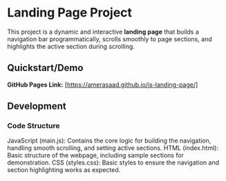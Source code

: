 # Landing Page Project

This project is a dynamic and interactive **landing page** that builds a navigation bar programmatically, scrolls smoothly to page sections, and highlights the active section during scrolling. 

## **Quickstart/Demo**
**GitHub Pages Link:** [https://amerasaad.github.io/js-landing-page/]

## Development
### Code Structure
JavaScript (main.js): Contains the core logic for building the navigation, handling smooth scrolling, and setting active sections.
HTML (index.html): Basic structure of the webpage, including sample sections for demonstration.
CSS (styles.css): Basic styles to ensure the navigation and section highlighting works as expected.
